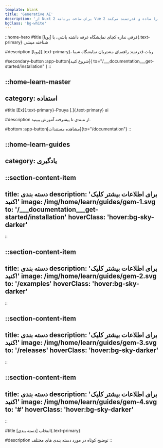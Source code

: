 ```yaml
---
template: blank
title: 'Generative AI'
description: 'از Nuxt 2 برای ساخت برنامه Vue 2 خود با اعتماد استفاده کنید. یک چارچوب متن باز که توسعه وب را ساده و قدرتمند می‌کند.'
bgClass: 'bg-white'
---
```


::home-hero
#title
فرقی نداره کجای نمایشگاه غرفه داشته باشی، با [پویا]{.text-primary} شناخته میشی

#description
[پویا]{.text-primary}، ربات قدرتمند راهنمای مشتریان نمایشگاه شما

<!-- #primary-button
:app-button[بیش از 40 هزار ستاره در گیت‌هاب]{ href="https://github.com/nuxt/nuxt" icon="IconGitHub" extraClass="text-white bg-sky-black hover:bg-sky-darker leading-4" } -->

#secondary-button
:app-button[شروع کنید]{ to="/___documentation___get-started/installation" }
::

::home-learn-master
---
category: استفاده
---

#title
[Ex]{.text-primary}-Pouya [.]{.text-primary} ai

#description
از مبتدی تا پیشرفته آموزش ببینید.

#bottom
:app-button[مشاهده مستندات]{to="/documentation"}
::


::home-learn-guides
---
category: یادگیری
---

::section-content-item
---
title: دسته بندی
description: 'برای اطلاعات بیشتر کلیک کنید!'
image: /img/home/learn/guides/gem-1.svg
to: '/___documentation___get-started/installation'
hoverClass: 'hover:bg-sky-darker'
---
::

::section-content-item
---
title: دسته بندی
description: 'برای اطلاعات بیشتر کلیک کنید!'
image: /img/home/learn/guides/gem-2.svg
to: '/examples'
hoverClass: 'hover:bg-sky-darker'
---
::

::section-content-item
---
title: دسته بندی
description: 'برای اطلاعات بیشتر کلیک کنید!'
image: /img/home/learn/guides/gem-3.svg
to: '/releases'
hoverClass: 'hover:bg-sky-darker'
---
::

::section-content-item
---
title: دسته بندی
description: 'برای اطلاعات بیشتر کلیک کنید!'
image: /img/home/learn/guides/gem-4.svg
to: '#'
hoverClass: 'hover:bg-sky-darker'
---
::

#title
انتخاب [دسته بندی]{.text-primary}

#description
توضیح کوتاه در مورد دسته بندی های مختلف
::
